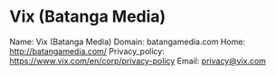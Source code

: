 
# Vix (Batanga Media)

Name: Vix (Batanga Media)
Domain: batangamedia.com
Home: http://batangamedia.com/
Privacy_policy: https://www.vix.com/en/corp/privacy-policy
Email: privacy@vix.com
